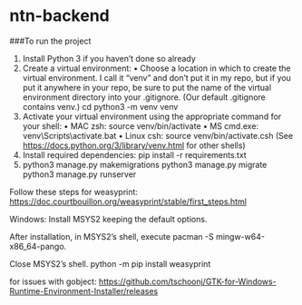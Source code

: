 # ntn-backend

###To run the project

1. Install Python 3 if you haven’t done so already
2. Create a virtual environment:
   • Choose a location in which to create the virtual environment. I call it “venv” and don’t put it
   in my repo, but if you put it anywhere in your repo, be sure to put the name of the virtual
   environment directory into your .gitignore. (Our default .gitignore contains venv.)
   cd <location for your virtual environment folder>
   python3 -m venv venv
3. Activate your virtual environment using the appropriate command for your shell:
   • MAC zsh: source venv/bin/activate
   • MS cmd.exe: venv\Scripts\activate.bat
   • Linux csh: source venv/bin/activate.csh
   (See https://docs.python.org/3/library/venv.html for other shells)
4. Install required dependencies:
   pip install -r requirements.txt
5. python3 manage.py makemigrations
   python3 manage.py migrate
   python3 manage.py runserver

Follow these steps for weasyprint: https://doc.courtbouillon.org/weasyprint/stable/first_steps.html

Windows:
Install MSYS2 keeping the default options.

After installation, in MSYS2’s shell, execute pacman -S mingw-w64-x86_64-pango.

Close MSYS2’s shell.
python -m pip install weasyprint

for issues with gobject:
https://github.com/tschoonj/GTK-for-Windows-Runtime-Environment-Installer/releases
